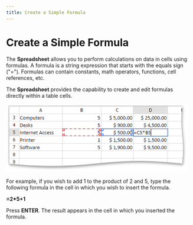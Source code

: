 ```yaml
---
title: Create a Simple Formula
---
```

# Create a Simple Formula
The **Spreadsheet** allows you to perform calculations on data in cells using formulas. A formula is a string expression that starts with the equals sign ("="). Formulas can contain constants, math operators, functions, cell references, etc.

The **Spreadsheet** provides the capability to create and edit formulas directly within a table cells.

![EUD_ASPxSpreadsheet_Formulas_SimpleFormula](../../../images/img26284.png)

For example, if you wish to add 1 to the product of 2 and 5, type the following formula in the cell in which you wish to insert the formula.

**=2*5+1**

Press **ENTER**. The result appears in the cell in which you inserted the formula.